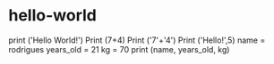 # hello-world
print ('Hello World!')
Print (7+4)
Print ('7'+'4')
Print ('Hello!',5)
name = rodrigues
years_old = 21
kg = 70
print (name, years_old, kg)
